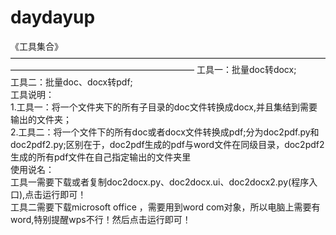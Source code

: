 # daydayup
《工具集合》—————————————————————————————————————————————————————————
工具一：批量doc转docx;                                                 
工具二：批量doc、docx转pdf;                                       
工具说明：                                   
1.工具一：将一个文件夹下的所有子目录的doc文件转换成docx,并且集结到需要输出的文件夹；                                      
2.工具二：将一个文件下的所有doc或者docx文件转换成pdf;分为doc2pdf.py和doc2pdf2.py;区别在于，doc2pdf生成的pdf与word文件在同级目录，doc2pdf2生成的所有pdf文件在自己指定输出的文件夹里                            
使用说名：                    
工具一需要下载或者复制doc2docx.py、doc2docx.ui、doc2docx2.py(程序入口),点击运行即可！                                    
工具二需要下载microsoft office ，需要用到word com对象，所以电脑上需要有word,特别提醒wps不行！然后点击运行即可！                                  
